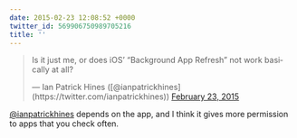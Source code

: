 ```yaml
---
date: 2015-02-23 12:08:52 +0000
twitter_id: 569906750989705216
title: ''
---
```


<blockquote class="twitter-tweet"><p lang="en" dir="ltr">Is it just me, or does iOS’ “Background App Refresh” not work basically at all?</p>&mdash; Ian Patrick Hines ([@ianpatrickhines](https://twitter.com/ianpatrickhines)) <a href="https://twitter.com/ianpatrickhines/status/569905448469565441?ref_src=twsrc%5Etfw">February 23, 2015</a></blockquote>
<script async src="https://platform.twitter.com/widgets.js" charset="utf-8"></script>

[@ianpatrickhines](https://twitter.com/ianpatrickhines) depends on the app, and I think it gives more permission to apps that you check often.

